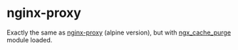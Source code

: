 # nginx-proxy 

Exactly the same as [nginx-proxy](https://github.com/nginx-proxy/nginx-proxy) (alpine version), but with [ngx_cache_purge](https://github.com/nginx-modules/ngx_cache_purge) module loaded.